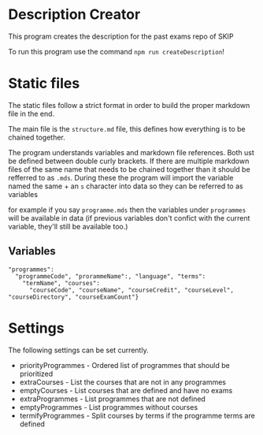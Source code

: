 # Description Creator

This program creates the description for the past exams repo of SKIP

To run this program use the command `npm run createDescription`!

# Static files
The static files follow a strict format in order to build the proper markdown file in the end.

The main file is the `structure.md` file, this defines how everything is to be chained together.

The program understands variables and markdown file references. Both ust be defined between double curly brackets.
If there are multiple markdown files of the same name that needs to be chained together than it should be refferred to as `.mds`. During these the program will import the variable named the same + an `s` character into data so they can be referred to as variables

for example if you say `programme.mds` then the variables under `programmes` will be available in data (if previous variables don't confict with the current variable, they'll still be available too.) 

## Variables
```
"programmes":
  "programmeCode", "prorammeName":, "language", "terms":
    "termName", "courses":
      "courseCode", "courseName", "courseCredit", "courseLevel", "courseDirectory", "courseExamCount"}
```

# Settings
The following settings can be set currently.
- priorityProgrammes - Ordered list of programmes that should be prioritized
- extraCourses - List the courses that are not in any programmes
- emptyCourses - List courses that are defined and have no exams
- extraProgrammes - List programmes that are not defined
- emptyProgrammes - List programmes without courses
- termifyProgrammes - Split courses by terms if the programme terms are defined